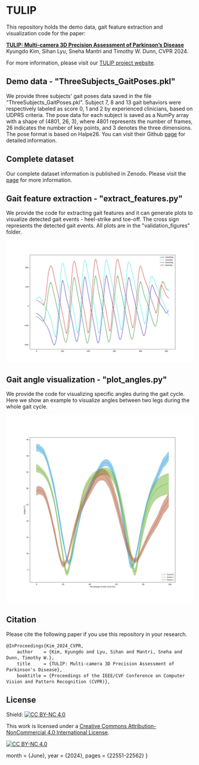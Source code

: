 # TULIP

This repository holds the demo data, gait feature extraction and visualization code for the paper:

[**TULIP: Multi-camera 3D Precision Assessment of Parkinson’s Disease**](https://openaccess.thecvf.com/content/CVPR2024/papers/Kim_TULIP_Multi-camera_3D_Precision_Assessment_of_Parkinsons_Disease_CVPR_2024_paper.pdf) Kyungdo Kim, Sihan Lyu, Sneha Mantri and Timothy W. Dunn, CVPR 2024. 

For more information, please visit our [TULIP project website](https://www.tulipproject.net/). 

## Demo data - "ThreeSubjects_GaitPoses.pkl"
We provide three subjects' gait poses data saved in the file "ThreeSubjects_GaitPoses.pkl". Subject 7, 8 and 13 gait behaviors were respectively labeled as score 0, 1 and 2 by experienced clinicians, based on UDPRS criteria. The pose data for each subject is saved as a NumPy array with a shape of (4801, 26, 3), where 4801 represents the number of frames, 26 indicates the number of key points, and 3 denotes the three dimensions. The pose format is based on Halpe26. You can visit their Github [page](https://github.com/Fang-Haoshu/Halpe-FullBody) for detailed information.

## Complete dataset
Our complete dataset information is published in Zenodo. Please visit the [page](https://zenodo.org/records/14517699) for more information. 

## Gait feature extraction - "extract_features.py"
We provide the code for extracting gait features and it can generate plots to visualize detected gait events - heel-strike and toe-off. The cross sign represents the detected gait events. All plots are in the "validation_figures" folder.
<div align="center">
    <img src="validation_figures/sub7/gait_events_period1.jpg">
</div>

## Gait angle visualization - "plot_angles.py"
We provide the code for visualizing specific angles during the gait cycle. Here we show an example to visualize angles between two legs during the whole gait cycle.
<div align="center">
    <img src="angles_visualization.jpg">
</div>

## Citation
Please cite the following paper if you use this repository in your research.
```
@InProceedings{Kim_2024_CVPR,
    author    = {Kim, Kyungdo and Lyu, Sihan and Mantri, Sneha and Dunn, Timothy W.},
    title     = {TULIP: Multi-camera 3D Precision Assessment of Parkinson's Disease},
    booktitle = {Proceedings of the IEEE/CVF Conference on Computer Vision and Pattern Recognition (CVPR)},
```


## License
Shield: [![CC BY-NC 4.0][cc-by-nc-shield]][cc-by-nc]

This work is licensed under a
[Creative Commons Attribution-NonCommercial 4.0 International License][cc-by-nc].

[![CC BY-NC 4.0][cc-by-nc-image]][cc-by-nc]

[cc-by-nc]: https://creativecommons.org/licenses/by-nc/4.0/
[cc-by-nc-image]: https://licensebuttons.net/l/by-nc/4.0/88x31.png
[cc-by-nc-shield]: https://img.shields.io/badge/License-CC%20BY--NC%204.0-lightgrey.svg
    month     = {June},
    year      = {2024},
    pages     = {22551-22562}
}

